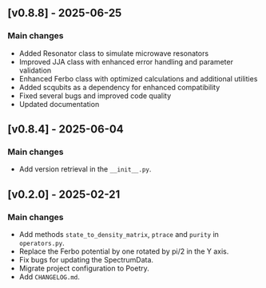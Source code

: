 ## [v0.8.8] - 2025-06-25
### Main changes
- Added Resonator class to simulate microwave resonators
- Improved JJA class with enhanced error handling and parameter validation
- Enhanced Ferbo class with optimized calculations and additional utilities
- Added scqubits as a dependency for enhanced compatibility
- Fixed several bugs and improved code quality
- Updated documentation

## [v0.8.4] - 2025-06-04
### Main changes
- Add version retrieval in the `__init__.py`.

## [v0.2.0] - 2025-02-21
### Main changes
- Add methods  `state_to_density_matrix`, `ptrace` and `purity` in ``operators.py``.
- Replace the Ferbo potential by one rotated by pi/2 in the Y axis.
- Fix bugs for updating the SpectrumData.
- Migrate project configuration to Poetry.
- Add ``CHANGELOG.md``.
